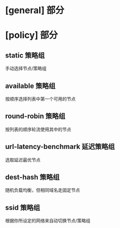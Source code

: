 
# [general] 部分

# [policy] 部分
## static 策略组
手动选择节点/策略组

## available 策略组
按顺序选择列表中第一个可用的节点

## round-robin 策略组
按列表的顺序轮流使用其中的节点

## url-latency-benchmark 延迟策略组
选取延迟最优节点

## dest-hash 策略组
随机负载均衡，但相同域名走固定节点

## ssid 策略组
根据你所设定的网络来自动切换节点/策略组
